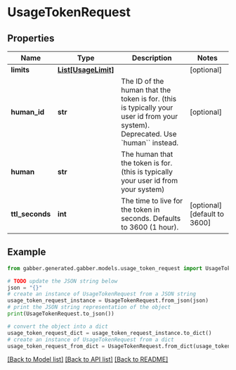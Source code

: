 # UsageTokenRequest


## Properties

Name | Type | Description | Notes
------------ | ------------- | ------------- | -------------
**limits** | [**List[UsageLimit]**](UsageLimit.md) |  | [optional] 
**human_id** | **str** | The ID of the human that the token is for. (this is typically your user id from your system). Deprecated. Use &#x60;human&#x60;&#x60; instead. | [optional] 
**human** | **str** | The human that the token is for. (this is typically your user id from your system) | 
**ttl_seconds** | **int** | The time to live for the token in seconds. Defaults to 3600 (1 hour). | [optional] [default to 3600]

## Example

```python
from gabber.generated.gabber.models.usage_token_request import UsageTokenRequest

# TODO update the JSON string below
json = "{}"
# create an instance of UsageTokenRequest from a JSON string
usage_token_request_instance = UsageTokenRequest.from_json(json)
# print the JSON string representation of the object
print(UsageTokenRequest.to_json())

# convert the object into a dict
usage_token_request_dict = usage_token_request_instance.to_dict()
# create an instance of UsageTokenRequest from a dict
usage_token_request_from_dict = UsageTokenRequest.from_dict(usage_token_request_dict)
```
[[Back to Model list]](../README.md#documentation-for-models) [[Back to API list]](../README.md#documentation-for-api-endpoints) [[Back to README]](../README.md)


